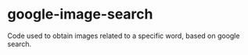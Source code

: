 # google-image-search
Code used to obtain images related to a specific word, based on google search.
